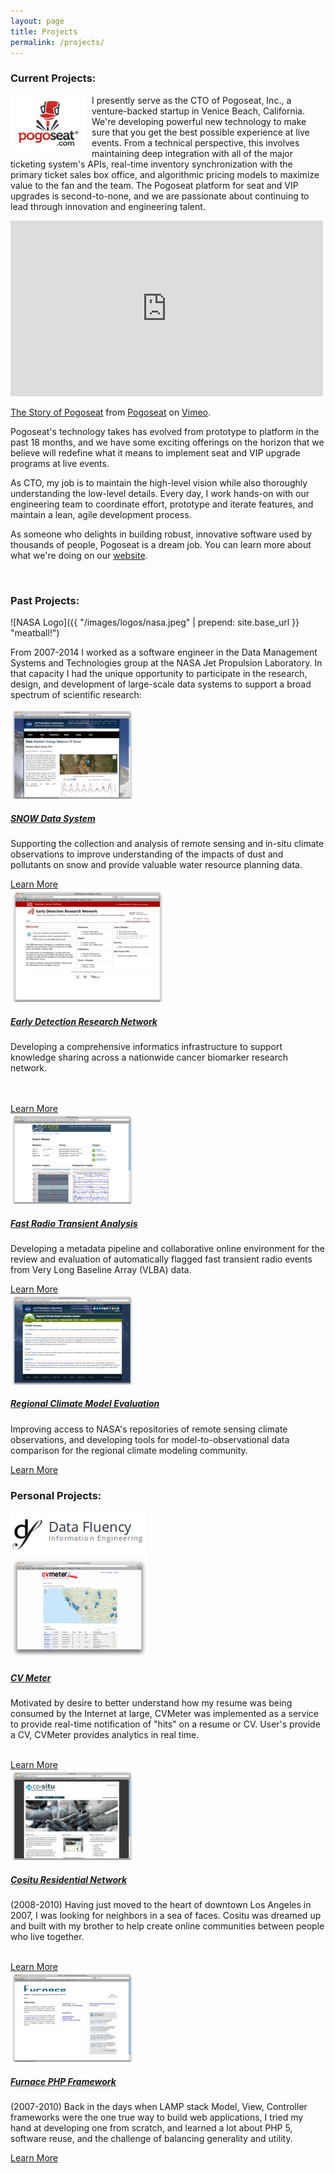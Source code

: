 ```yaml
---
layout: page
title: Projects
permalink: /projects/
---
```



### Current Projects:

<img src="/images/logos/pogoseat-120.png" style="width:120px; float:left;margin-right:10px;"/>

I presently serve as the CTO of Pogoseat, Inc., a venture-backed startup in Venice Beach, California. We're developing powerful new technology to make sure that you get the best possible
experience at live events. From a technical perspective, this involves maintaining deep integration with all of the major ticketing system's APIs, real-time inventory synchronization with the primary ticket sales box office, and algorithmic pricing models to maximize value to the fan and the team. The Pogoseat platform for seat and VIP upgrades is second-to-none, and we are passionate about continuing to lead through innovation and engineering talent.

<div class="row">
  <div class="col-md-6">
    <iframe src="https://player.vimeo.com/video/38458265?color=bf2b1c&title=0&byline=0&portrait=0" width="500" height="281" frameborder="0" webkitallowfullscreen mozallowfullscreen allowfullscreen></iframe> <p><a href="https://vimeo.com/38458265">The Story of Pogoseat</a> from <a href="https://vimeo.com/pogoseat">Pogoseat</a> on <a href="https://vimeo.com">Vimeo</a>.</p>
  </div>
  <div class="col-md-6">
    <p>Pogoseat's technology takes has evolved from prototype to platform in the past 18 months, and we have some exciting offerings on the horizon that we believe will redefine what it means to implement seat and VIP upgrade programs at live events.</p>
    <p>As CTO, my job is to maintain the high-level vision while also thoroughly understanding the low-level details. Every day, I work hands-on with our engineering team to coordinate effort, prototype and iterate features, and maintain a lean, agile development process.</p>
    <p>As someone who delights in building robust, innovative software used by thousands of people, Pogoseat is a dream job. You can learn more about what we're doing on our <a href="http://pogoseat.com/" target="_new">website</a>.</p>
  </div>
</div>
<br/>

### Past Projects:

![NASA Logo]({{ "/images/logos/nasa.jpeg" | prepend: site.base_url }} "meatball!")

From 2007-2014 I worked as a software engineer in the Data Management Systems and
Technologies group at the NASA Jet Propulsion Laboratory. In that capacity I
had the unique opportunity to participate in the research, design, and development of
large-scale data systems to support a broad spectrum of scientific research:

<div class="project-thumbnails">
  <div class="col-md-3">
    <div class="thumbnail">
      <a href="/projects/snow">
      <img alt="" src="/images/projects/thumbnails/snow-01.png" alt="Snow Data System" title=""/>
      </a>
      <caption class="caption">
        <h5><a href="/projects/snow">SNOW Data System</a></h5>
        <p>Supporting the collection and analysis of
remote sensing and in-situ climate observations to improve understanding of the impacts of dust and pollutants on snow and provide valuable water resource planning data.</p>
        <a class="btn btn-default" role="button" href="/projects/snow">Learn More</a>
      </caption>
    </div>
  </div>
  <div class="col-md-3">
    <div class="thumbnail">
      <a href="/projects/edrn">
      <img alt="" src="/images/projects/thumbnails/edrn-bmdb-01.png" alt="EDRN Informatics" title=""/>
      </a>
      <caption class="caption">
        <h5><a href="/projects/edrn">Early Detection Research Network</a></h5>
        <p>Developing a comprehensive informatics infrastructure to support knowledge sharing across a nationwide cancer biomarker research network.</p>
        <br/><br/>
        <a class="btn btn-default" role="button" href="/projects/edrn">Learn More</a>
      </caption>
    </div>
  </div>
  <div class="col-md-3">
    <div class="thumbnail">
      <a href="/projects/vfastr">
      <img alt="" src="/images/projects/thumbnails/vfastr-05.png" alt="V-FASTR" title=""/>
      </a>
      <caption class="caption">
        <h5><a href="/projects/vfastr">Fast Radio Transient Analysis</a></h5>
        <p>Developing a metadata
pipeline and collaborative online environment for the review and evaluation of automatically flagged fast transient radio
events from Very Long Baseline Array (VLBA) data.</p>
        <a class="btn btn-default" role="button" href="/projects/vfastr">Learn More</a>
      </caption>
    </div>
  </div>
  <div class="col-md-3">
    <div class="thumbnail">
      <a href="/projects/rcmes">
      <img alt="" src="/images/projects/thumbnails/rcmes-02.png" alt="RCMES" title=""/>
      </a>
      <caption class="caption">
        <h5><a href="/projects/rcmes">Regional Climate Model Evaluation</a></h5>
        <p> Improving access to NASA's repositories of remote sensing climate observations, and developing tools for model-to-observational data comparison for the regional climate modeling community.</p>
        <a class="btn btn-default" role="button" href="/projects/rcmes">Learn More</a>
      </caption>
    </div>
  </div>
</div>

### Personal Projects:

<img src="/images/logos/df-logo.png" style="margin-right:10px;width:217px;"/>

<div class="project-thumbnails">
  <div class="col-md-3">
    <div class="thumbnail">
      <a href="/projects/cvmeter">
      <img alt="" src="/images/projects/cvmeter/cvmeter-01.t.png" alt="CVMeter" title=""/>
      </a>
      <caption class="caption">
        <h5><a href="/projects/cvmeter">CV Meter</a></h5>
        <p>Motivated by desire to better understand how my resume was being consumed
          by the Internet at large, CVMeter was implemented as a service to provide real-time
          notification of "hits" on a resume or CV. User's provide a CV, CVMeter provides
          analytics in real time.</p>
          <br/>
        <a class="btn btn-default" role="button" href="/projects/cvmeter">Learn More</a>
      </caption>
    </div>
  </div>

  <div class="col-md-3">
    <div class="thumbnail">
      <a href="/projects/cositu">
      <img alt="" src="/images/projects/thumbnails/cositu-01.png" alt="Cositu" title=""/>
      </a>
      <caption class="caption">
        <h5><a href="/projects/cositu">Cositu Residential Network</a></h5>
        <p>(2008-2010) Having just moved to the heart of downtown Los Angeles in 2007, I was looking for neighbors in a sea of faces. Cositu was dreamed up and built with my brother to help create online communities between people who live together.</p>
        <br/>
        <a class="btn btn-default" role="button" href="/projects/cositu">Learn More</a>
      </caption>
    </div>
  </div>

  <div class="col-md-3">
    <div class="thumbnail">
      <a href="/projects/furnace">
      <img alt="" src="/images/projects/thumbnails/furnace-01.png" alt="Furnace PHP" title=""/>
      </a>
      <caption class="caption">
        <h5><a href="/projects/furnace">Furnace PHP Framework</a></h5>
        <p>(2007-2010) Back in the days when LAMP stack Model, View, Controller frameworks were the one true way to build web applications, I tried my hand at developing one from scratch, and learned a lot about PHP 5, software reuse, and the challenge of balancing generality and utility.</p>
        <a class="btn btn-default" role="button" href="/projects/furnace">Learn More</a>
      </caption>
    </div>
  </div>

</div>
